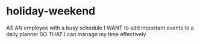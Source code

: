 # holiday-weekend

AS AN employee with a busy schedule
I WANT to add important events to a daily planner
SO THAT I can manage my time effectively